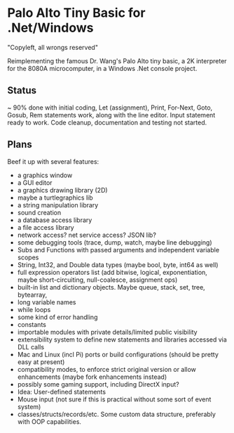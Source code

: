 # Palo Alto Tiny Basic for .Net/Windows
"Copyleft, all wrongs reserved"

Reimplementing the famous Dr. Wang's Palo Alto tiny basic, a 2K interpreter for the 8080A microcomputer, in a Windows .Net console project.

## Status
~ 90% done with initial coding, Let (assignment), Print, For-Next, Goto, Gosub, Rem statements work, along with the line editor.  Input statement ready to work.
Code cleanup, documentation and testing not started.

## Plans
Beef it up with several features:
- a graphics window
- a GUI editor
- a graphics drawing library (2D)
- maybe a turtlegraphics lib
- a string manipulation library
- sound creation
- a database access library
- a file access library
- network access? net service access? JSON lib?
- some debugging tools (trace, dump, watch, maybe line debugging)
- Subs and Functions with passed arguments and independent variable scopes
- String, Int32, and Double data types (maybe bool, byte, int64 as well)
- full expression operators list (add bitwise, logical, exponentiation, maybe short-circuiting, null-coalesce, assignment ops)
- built-in list and dictionary objects. Maybe queue, stack, set, tree, bytearray,
- long variable names
- while loops
- some kind of error handling
- constants
- importable modules with private details/limited public visibility
- extensibility system to define new statements and libraries accessed via DLL calls
- Mac and Linux (incl Pi) ports or build configurations (should be pretty easy at present)
- compatibility modes, to enforce strict original version or allow enhancements (maybe fork enhancements instead)
- possibly some gaming support, including DirectX input?
- Idea: User-defined statements
- Mouse input (not sure if this is practical without some sort of event system)
- classes/structs/records/etc. Some custom data structure, preferably with OOP capabilities.
